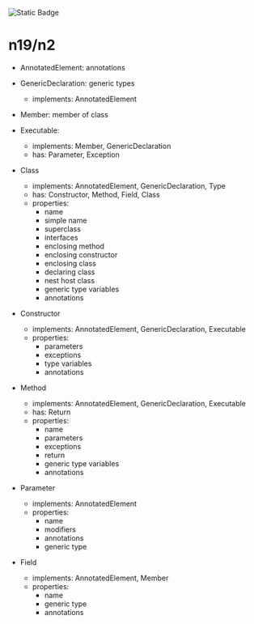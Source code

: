![Static Badge](https://img.shields.io/badge/InsureMO-777AF2.svg)

# n19/n2

- AnnotatedElement: annotations
- GenericDeclaration: generic types
	- implements: AnnotatedElement
- Member: member of class
- Executable:
	- implements: Member, GenericDeclaration
	- has: Parameter, Exception

- Class
	- implements: AnnotatedElement, GenericDeclaration, Type
	- has: Constructor, Method, Field, Class
	- properties:
		- name
		- simple name
		- superclass
		- interfaces
		- enclosing method
		- enclosing constructor
		- enclosing class
		- declaring class
		- nest host class
		- generic type variables
		- annotations

- Constructor
	- implements: AnnotatedElement, GenericDeclaration, Executable
	- properties:
		- parameters
		- exceptions
		- type variables
		- annotations

- Method
	- implements: AnnotatedElement, GenericDeclaration, Executable
	- has: Return
	- properties:
		- name
		- parameters
		- exceptions
		- return
		- generic type variables
		- annotations

- Parameter
	- implements: AnnotatedElement
	- properties:
		- name
		- modifiers
		- annotations
		- generic type

- Field
	- implements: AnnotatedElement, Member
	- properties:
		- name
		- generic type
		- annotations